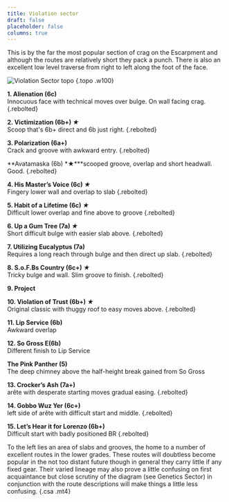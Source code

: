 ```yaml
---  
title: Violation sector  
draft: false  
placeholder: false
columns: true
---
```



This is by the far the most popular section of crag on the Escarpment and although the routes are relatively short they pack a punch. There is also an excellent low level traverse from right to left along the foot of the face.

![Violation Sector topo](/img/south-wales/ban-y-gor/viola.gif)
{.topo .w100}

**1. Alienation (6c)**  
Innocuous face with technical moves over bulge. On wall facing crag.
{.rebolted}

**2. Victimization (6b+) *★***  
Scoop that's 6b+ direct and 6b just right.
{.rebolted}

**3. Polarization (6a+)**    
Crack and groove with awkward entry.
{.rebolted}

**Avatamaska (6b) *★***scooped groove, overlap and short headwall. Good.
{.rebolted}

**4. His Master’s Voice (6c) *★***    
Fingery lower wall and overlap to slab
{.rebolted}

**5. Habit of a Lifetime (6c) *★***  
Difficult lower overlap and fine above to groove
{.rebolted}

**6. Up a Gum Tree (7a) *★***    
Short difficult bulge with easier slab above.
{.rebolted}

**7. Utilizing Eucalyptus (7a)**  
Requires a long reach through bulge and then direct up slab.
{.rebolted}

**8. S.o.F.Bs Country (6c+) *★***    
Tricky bulge and wall. Slim groove to finish.
{.rebolted}

**9. Project**

**10. Violation of Trust (6b+) *★***    
Original classic with thuggy roof to easy moves above.
{.rebolted}

**11. Lip Service (6b)**    
Awkward overlap

**12. So Gross E(6b)**    
Different finish to Lip Service

**The Pink Panther (5)**    
The deep chimney above the half-height break gained from So Gross

**13. Crocker’s Ash (7a+)**    
arête with desperate starting moves gradual easing.
{.rebolted}

**14. Gobbo Wuz Yer (6c+)**  
left side of arête with difficult start and middle.
{.rebolted}

**15. Let’s Hear it for Lorenzo (6b+)**    
Difficult start with badly positioned BR
{.rebolted}

To the left lies an area of slabs and grooves, the home to a number of excellent routes in the lower grades. These routes will doubtless become popular in the not too distant future though in general they carry little if any fixed gear. Their varied lineage may also prove a little confusing on first acquaintance but close scrutiny of the diagram (see Genetics Sector) in conjunction with the route descriptions will make things a little less confusing.
{.csa .mt4}